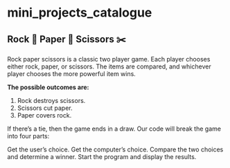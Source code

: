 # mini_projects_catalogue
## Rock 🗿 Paper 🧻  Scissors ✂️
Rock paper scissors is a classic two player game. Each player chooses either rock, paper, or scissors. The items are compared, and whichever player chooses the more powerful item wins.

<strong>The possible outcomes are:</strong>
<ol>
  <li>Rock destroys scissors.</li>
  <li>Scissors cut paper.</li>
  <li>Paper covers rock.</li>
</ol>
If there’s a tie, then the game ends in a draw.
Our code will break the game into four parts:

Get the user’s choice.
Get the computer’s choice.
Compare the two choices and determine a winner.
Start the program and display the results.
